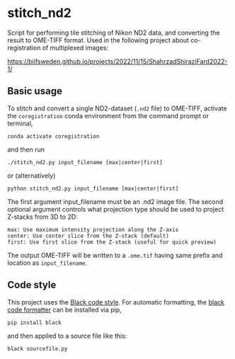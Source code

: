 # stitch_nd2

Script for performing tile stitching of Nikon ND2 data, and converting the result to OME-TIFF format. Used in the following project about co-registration of multiplexed images:

https://biifsweden.github.io/projects/2022/11/15/ShahrzadShiraziFard2022-1/


## Basic usage

To stitch and convert a single ND2-dataset (`.nd2` file) to OME-TIFF, activate the `coregistration` conda environment from the command prompt or terminal,

    conda activate coregistration

and then run

    ./stitch_nd2.py input_filename [max|center|first]

or (alternatively)

    python stitch_nd2.py input_filename [max|center|first]

The first argument input_filename must be an .nd2 image file. The second optional argument controls what projection type should be used to project Z-stacks from 3D to 2D:

    max: Use maximum intensity projection along the Z-axis
    center: Use center slice from the Z-stack (default)
    first: Use first slice from the Z-stack (useful for quick preview)

The output OME-TIFF will be written to a `.ome.tif` having same prefix and location as `input_filename`.


## Code style

This project uses the [Black code style](https://black.readthedocs.io/en/stable/the_black_code_style/current_style.html). For automatic formatting, the [black code formatter](https://pypi.org/project/black/) can be installed via pip,

    pip install black

and then applied to a source file like this:

    black sourcefile.py
